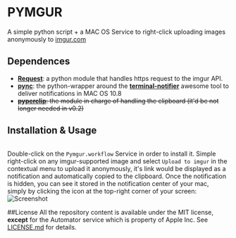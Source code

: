 PYMGUR
==================
A simple python script + a MAC OS Service to right-click uploading images anonymously to [imgur.com][imgur]

## Dependences
* [**Request**][requests]: a python module that handles https request to the imgur API.
* [**pync**][pync]: the python-wrapper around the [**terminal-notifier**][trmn] awesome tool to deliver notifications in MAC OS 10.8
* ~~[**pyperclip**][pyperclip]: the module in charge of handling the clipboard (it'd be not longer needed in v0.2)~~
## Installation & Usage
```git clone
```
Double-click on the `Pymgur.workflow` Service in order to install it.
Simple right-click on any imgur-supported image and select `Upload to imgur` in the contextual menu to upload it anonymously, it's link would be displayed as a notification and automatically copied to the clipboard. Once the notification is hidden, you can see it stored in the notification center of your mac, simply by clicking the icon at the top-right corner of your screen:
![Screenshot](http://i.imgur.com/ZGqvtwC.png)

##License
All the repository content is available under the MIT license, **except** for the Automator service which is property of Apple Inc.
See [LICENSE.md][license] for details.

[imgur]: http://imgur.com/
[requests]: http://docs.python-requests.org/en/latest/
[pync]: https://github.com/setem/pync
[trmn]: https://github.com/alloy/terminal-notifier
[pyperclip]: https://github.com/asweigart/pyperclip
[license]: https://github.com/SamuAlfageme/pymgur/LICENSE.md